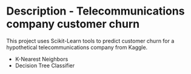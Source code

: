 # Description - Telecommunications company customer churn

This project uses Scikit-Learn tools to predict customer churn for a hypothetical telecommunications company from Kaggle. 

- K-Nearest Neighbors
- Decision Tree Classifier